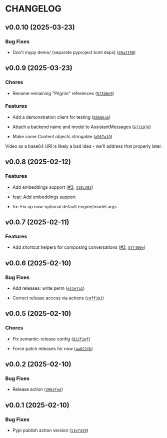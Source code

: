 # CHANGELOG


## v0.0.10 (2025-03-23)

### Bug Fixes

- Don't mypy demo/ (separate pyproject.toml deps)
  ([`49a2190`](https://github.com/rmasters/completo/commit/49a2190493bd6652c82b784cabf36da04ce9d8b1))


## v0.0.9 (2025-03-23)

### Chores

- Rename remaining "Pilgrim" references
  ([`5f340e9`](https://github.com/rmasters/completo/commit/5f340e944b6d5b8adf7d18aecc1ed9d2356c9bfd))

### Features

- Add a demonstration client for testing
  ([`50b66ab`](https://github.com/rmasters/completo/commit/50b66abf116ee59f46edde683bfcfa3ecae8b152))

- Attach a backend name and model to AssistantMessages
  ([`6731070`](https://github.com/rmasters/completo/commit/67310704a92f9ac85193844a51e9303d798dab6c))

- Make some Content objects stringable
  ([`a567a19`](https://github.com/rmasters/completo/commit/a567a1905b0b3def661789440ff973b471c63e29))

Video as a base64 URI is likely a bad idea - we'll address that properly later.


## v0.0.8 (2025-02-12)

### Features

- Add embeddings support ([#3](https://github.com/rmasters/completo/pull/3),
  [`418c282`](https://github.com/rmasters/completo/commit/418c282380598bc1c809f0da3015c0927be75f3c))

* feat: Add embeddings support

* fix: Fix up now-optional default engine/model args


## v0.0.7 (2025-02-11)

### Features

- Add shortcut helpers for composing conversations
  ([#2](https://github.com/rmasters/completo/pull/2),
  [`57f460e`](https://github.com/rmasters/completo/commit/57f460e893ed7eb18e69f3c96d4c29ffe86be1ce))


## v0.0.6 (2025-02-10)

### Bug Fixes

- Add releases: write perm
  ([`e13e7a1`](https://github.com/rmasters/completo/commit/e13e7a13071c6d0a20dfbc0875957c749f288dcd))

- Correct release access via actions
  ([`c4ff383`](https://github.com/rmasters/completo/commit/c4ff3830d117d20336fe2c56b2144a9b0d09c5a2))


## v0.0.5 (2025-02-10)

### Chores

- Fix semantic-release config
  ([`d22f2ef`](https://github.com/rmasters/completo/commit/d22f2efa0885444fcd192628c7349b9326a3f9d6))

- Force patch releases for now
  ([`aa622fb`](https://github.com/rmasters/completo/commit/aa622fb600aad47d1d42e2aaa1afc0183fb32b2e))


## v0.0.2 (2025-02-10)

### Bug Fixes

- Release action
  ([`3963fed`](https://github.com/rmasters/completo/commit/3963fed7dce2998277a168860a0a84824b2f3b93))


## v0.0.1 (2025-02-10)

### Bug Fixes

- Pypi publish action version
  ([`11e7439`](https://github.com/rmasters/completo/commit/11e743948a885d943658ffd4b019e92541c0a6f9))
